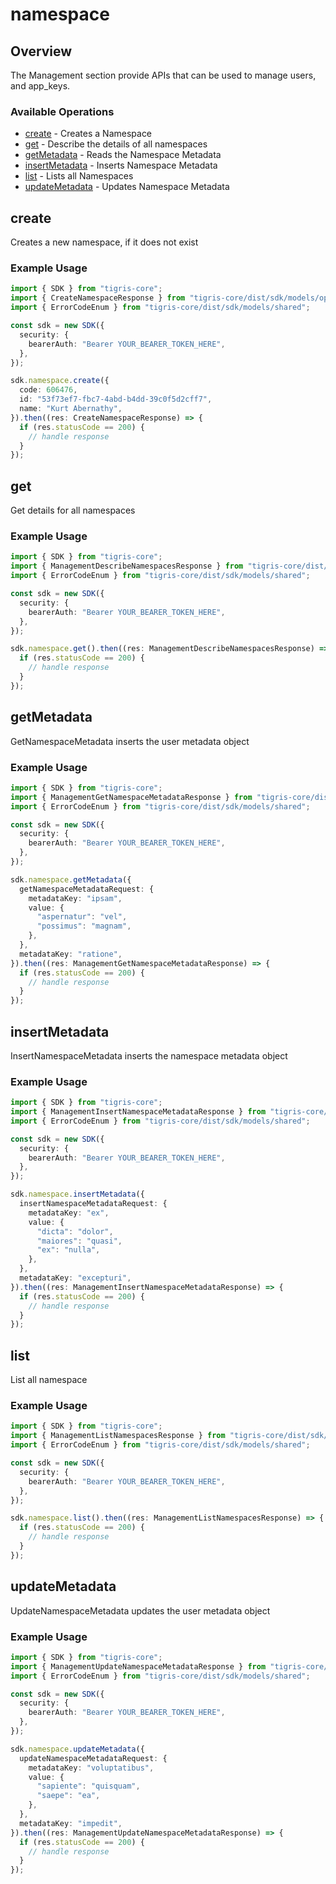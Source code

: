# namespace

## Overview

The Management section provide APIs that can be used to manage users, and app_keys.

### Available Operations

* [create](#create) - Creates a Namespace
* [get](#get) - Describe the details of all namespaces
* [getMetadata](#getmetadata) - Reads the Namespace Metadata
* [insertMetadata](#insertmetadata) - Inserts Namespace Metadata
* [list](#list) - Lists all Namespaces
* [updateMetadata](#updatemetadata) - Updates Namespace Metadata

## create

Creates a new namespace, if it does not exist

### Example Usage

```typescript
import { SDK } from "tigris-core";
import { CreateNamespaceResponse } from "tigris-core/dist/sdk/models/operations";
import { ErrorCodeEnum } from "tigris-core/dist/sdk/models/shared";

const sdk = new SDK({
  security: {
    bearerAuth: "Bearer YOUR_BEARER_TOKEN_HERE",
  },
});

sdk.namespace.create({
  code: 606476,
  id: "53f73ef7-fbc7-4abd-b4dd-39c0f5d2cff7",
  name: "Kurt Abernathy",
}).then((res: CreateNamespaceResponse) => {
  if (res.statusCode == 200) {
    // handle response
  }
});
```

## get

Get details for all namespaces

### Example Usage

```typescript
import { SDK } from "tigris-core";
import { ManagementDescribeNamespacesResponse } from "tigris-core/dist/sdk/models/operations";
import { ErrorCodeEnum } from "tigris-core/dist/sdk/models/shared";

const sdk = new SDK({
  security: {
    bearerAuth: "Bearer YOUR_BEARER_TOKEN_HERE",
  },
});

sdk.namespace.get().then((res: ManagementDescribeNamespacesResponse) => {
  if (res.statusCode == 200) {
    // handle response
  }
});
```

## getMetadata

GetNamespaceMetadata inserts the user metadata object

### Example Usage

```typescript
import { SDK } from "tigris-core";
import { ManagementGetNamespaceMetadataResponse } from "tigris-core/dist/sdk/models/operations";
import { ErrorCodeEnum } from "tigris-core/dist/sdk/models/shared";

const sdk = new SDK({
  security: {
    bearerAuth: "Bearer YOUR_BEARER_TOKEN_HERE",
  },
});

sdk.namespace.getMetadata({
  getNamespaceMetadataRequest: {
    metadataKey: "ipsam",
    value: {
      "aspernatur": "vel",
      "possimus": "magnam",
    },
  },
  metadataKey: "ratione",
}).then((res: ManagementGetNamespaceMetadataResponse) => {
  if (res.statusCode == 200) {
    // handle response
  }
});
```

## insertMetadata

InsertNamespaceMetadata inserts the namespace metadata object

### Example Usage

```typescript
import { SDK } from "tigris-core";
import { ManagementInsertNamespaceMetadataResponse } from "tigris-core/dist/sdk/models/operations";
import { ErrorCodeEnum } from "tigris-core/dist/sdk/models/shared";

const sdk = new SDK({
  security: {
    bearerAuth: "Bearer YOUR_BEARER_TOKEN_HERE",
  },
});

sdk.namespace.insertMetadata({
  insertNamespaceMetadataRequest: {
    metadataKey: "ex",
    value: {
      "dicta": "dolor",
      "maiores": "quasi",
      "ex": "nulla",
    },
  },
  metadataKey: "excepturi",
}).then((res: ManagementInsertNamespaceMetadataResponse) => {
  if (res.statusCode == 200) {
    // handle response
  }
});
```

## list

List all namespace

### Example Usage

```typescript
import { SDK } from "tigris-core";
import { ManagementListNamespacesResponse } from "tigris-core/dist/sdk/models/operations";
import { ErrorCodeEnum } from "tigris-core/dist/sdk/models/shared";

const sdk = new SDK({
  security: {
    bearerAuth: "Bearer YOUR_BEARER_TOKEN_HERE",
  },
});

sdk.namespace.list().then((res: ManagementListNamespacesResponse) => {
  if (res.statusCode == 200) {
    // handle response
  }
});
```

## updateMetadata

UpdateNamespaceMetadata updates the user metadata object

### Example Usage

```typescript
import { SDK } from "tigris-core";
import { ManagementUpdateNamespaceMetadataResponse } from "tigris-core/dist/sdk/models/operations";
import { ErrorCodeEnum } from "tigris-core/dist/sdk/models/shared";

const sdk = new SDK({
  security: {
    bearerAuth: "Bearer YOUR_BEARER_TOKEN_HERE",
  },
});

sdk.namespace.updateMetadata({
  updateNamespaceMetadataRequest: {
    metadataKey: "voluptatibus",
    value: {
      "sapiente": "quisquam",
      "saepe": "ea",
    },
  },
  metadataKey: "impedit",
}).then((res: ManagementUpdateNamespaceMetadataResponse) => {
  if (res.statusCode == 200) {
    // handle response
  }
});
```
